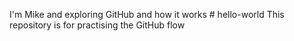 I'm Mike and exploring GitHub and how it works # hello-world
This repository is for practising the GitHub flow
